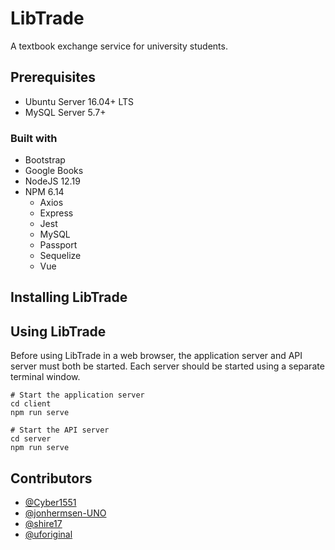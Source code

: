 # LibTrade

A textbook exchange service for university students.

## Prerequisites

* Ubuntu Server 16.04+ LTS
* MySQL Server 5.7+

### Built with

* Bootstrap
* Google Books
* NodeJS 12.19
* NPM 6.14
  * Axios
  * Express
  * Jest
  * MySQL
  * Passport
  * Sequelize
  * Vue

## Installing LibTrade

## Using LibTrade

Before using LibTrade in a web browser, the application server and API server must both be started. Each server should be started using a separate terminal window.

```shell
# Start the application server
cd client
npm run serve

# Start the API server
cd server
npm run serve
```

## Contributors

* [@Cyber1551](https://github.com/Cyber1551)
* [@jonhermsen-UNO](https://github.com/jonhermsen-UNO)
* [@shire17](https://github.com/shire17)
* [@uforiginal](https://github.com/uforiginal)
